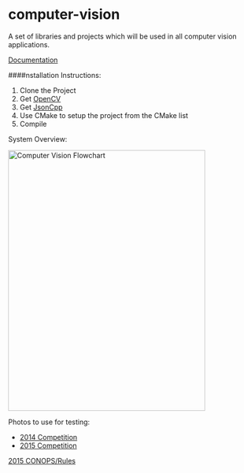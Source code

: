 computer-vision
===============

A set of libraries and projects which will be used in all computer vision applications.

[Documentation](http://uwarg.github.io/computer-vision/html/)

####nstallation Instructions:
1. Clone the Project
2. Get [OpenCV](http://opencv.org/downloads.html)
3. Get [JsonCpp](https://github.com/open-source-parsers/jsoncpp)
4. Use CMake to setup the project from the CMake list
5. Compile

System Overview:
<p><img src="http://i.imgur.com/zt84SZQ.jpg" alt="Computer Vision Flowchart" width="400px" height="530px"></p>

Photos to use for testing:
* [2014 Competition](https://drive.google.com/open?id=0BySpWXvmBM4JWGhrZGk5UWNqNm8&authuser=0)
* [2015 Competition](https://drive.google.com/open?id=0B8ozhZojJMQbfkx4WTlOYnJQV3dKcHFxc0F5c1JkU2FHRzRsM2VVU3VzV3JGeUlZQU9iN00&authuser=1)

[2015 CONOPS/Rules](https://drive.google.com/open?id=0BySpWXvmBM4JajdsemZFb0o2Ukk&authuser=0)
